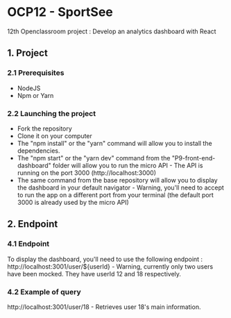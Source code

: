 # OCP12 - SportSee

12th Openclassroom project : Develop an analytics dashboard with React

## 1. Project

### 2.1 Prerequisites
- NodeJS
- Npm or Yarn
  
### 2.2 Launching the project
   
- Fork the repository
- Clone it on your computer
- The "npm install" or the "yarn" command will allow you to install the dependencies.
- The "npm start" or the "yarn dev" command from the "P9-front-end-dashboard" folder will allow you to run the micro API - The API is running on the port 3000 (http://localhost:3000)
- The same command from the base repository will allow you to display the dashboard in your default navigator - Warning, you'll need to accept to run the app on a different port from your terminal (the default port 3000 is already used by the micro API)

## 2. Endpoint

### 4.1 Endpoint
   
To display the dashboard, you'll need to use the following endpoint :
 http://localhost:3001/user/${userId} - Warning, currently only two users have been mocked. They have userId 12 and 18 respectively.
   
### 4.2 Example of query
   
 http://localhost:3001/user/18 - Retrieves user 18's main information.
